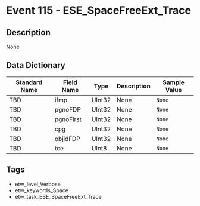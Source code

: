 # Event 115 - ESE_SpaceFreeExt_Trace

## Description
None

## Data Dictionary
|Standard Name|Field Name|Type|Description|Sample Value|
|---|---|---|---|---|
|TBD|ifmp|UInt32|None|`None`|
|TBD|pgnoFDP|UInt32|None|`None`|
|TBD|pgnoFirst|UInt32|None|`None`|
|TBD|cpg|UInt32|None|`None`|
|TBD|objidFDP|UInt32|None|`None`|
|TBD|tce|UInt8|None|`None`|

## Tags
* etw_level_Verbose
* etw_keywords_Space
* etw_task_ESE_SpaceFreeExt_Trace